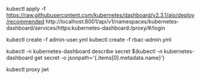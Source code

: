 kubectl apply -f https://raw.githubusercontent.com/kubernetes/dashboard/v2.3.1/aio/deploy/recommended
http://localhost:8001/api/v1/namespaces/kubernetes-dashboard/services/https:kubernetes-dashboard:/proxy/#/login



kubectl create -f admin-user.yml
kubectl create -f rbac-admin.yml

kubectl -n kubernetes-dashboard describe secret $(kubectl -n kubernetes-dashboard get secret  -o jsonpath='{.items[0].metadata.name}')


kubectl proxy
jwt
